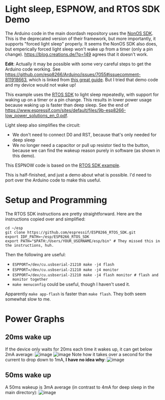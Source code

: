 # Light sleep, ESPNOW, and RTOS SDK Demo

The Arduino code in the main doordash repository uses the [NonOS SDK](https://github.com/espressif/ESP8266_NONOS_SDK). This is the deprecated version of their framework, but more importantly, it supports "forced light sleep" properly. It seems the NonOS SDK also does, but emperically forced light sleep won't wake up from a timer (only a pin change). https://blog.creations.de/?p=149 agrees that it doesn't work.

**Edit**: Actually it may be possible with some very careful steps to get the Arduino code working. See https://github.com/esp8266/Arduino/issues/7055#issuecomment-811918663, which is linked from [this great guide](https://kevinstadler.github.io/notes/esp8266-deep-sleep-light-sleep-arduino/). But I tried that demo code and my device would not wake up!

This example uses the [RTOS SDK](https://github.com/espressif/ESP8266_RTOS_SDK) to light sleep repeatedly, with support for waking up on a timer or a pin change. This results in lower power usage because waking up is faster than deep sleep. See the end of https://www.espressif.com/sites/default/files/9b-esp8266-low_power_solutions_en_0.pdf.

Light sleep also simplifies the circuit:
- We don't need to connect D0 and RST, because that's only needed for deep sleep
- We no longer need a capacitor or pull up resistor tied to the button, because we can find the wakeup reason purely in software (as shown in this demo).

This ESPNOW code is based on the [RTOS SDK example](https://github.com/espressif/ESP8266_RTOS_SDK/tree/master/examples/wifi/espnow).

This is half-finished, and just a demo about what is possible. I'd need to port over the Arduino code to make this useful.

# Setup and Programming
The RTOS SDK instructions are pretty straightforward. Here are the instructions copied over and simplified:
```
cd ~/esp
git clone https://github.com/espressif/ESP8266_RTOS_SDK.git
export IDF_PATH=~/esp/ESP8266_RTOS_SDK
export PATH="$PATH:/Users/YOUR_USERNAME/esp/bin" # They missed this in the instructions, huh.
```

Then the following are useful:
- `ESPPORT=/dev/cu.usbserial-21210 make -j4 flash`
- `ESPPORT=/dev/cu.usbserial-21210 make -j4 monitor`
- `ESPPORT=/dev/cu.usbserial-21210 make -j4 flash monitor # flash and monitor together`
- `make menuconfig` could be useful, though I haven't used it.

Apparently `make app-flash` is faster than `make flash`. They both seem somewhat slow to me.

# Power Graphs
## 20ms wake up
If the device only waits for 20ms each time it wakes up, it can get below 2mA average:
![image](https://github.com/theicfire/doordash/assets/442311/0e20264c-1a8e-4e3d-8374-d2f26be584b9)
![image](https://github.com/theicfire/doordash/assets/442311/47febca2-0d3a-45f0-ab11-897de686c06b)
Note how it takes over a second for the current to drop down to 1mA, **I have no idea why**:
![image](https://github.com/theicfire/doordash/assets/442311/4ee19b10-6c6e-4bec-9147-e7109e55ced0)

## 50ms wake up
A 50ms wakeup is 3mA average (in contrast to 4mA for deep sleep in the main directory):
![image](https://github.com/theicfire/doordash/assets/442311/3d3a7131-1ced-48ee-9fcb-329a0a8ac901)
